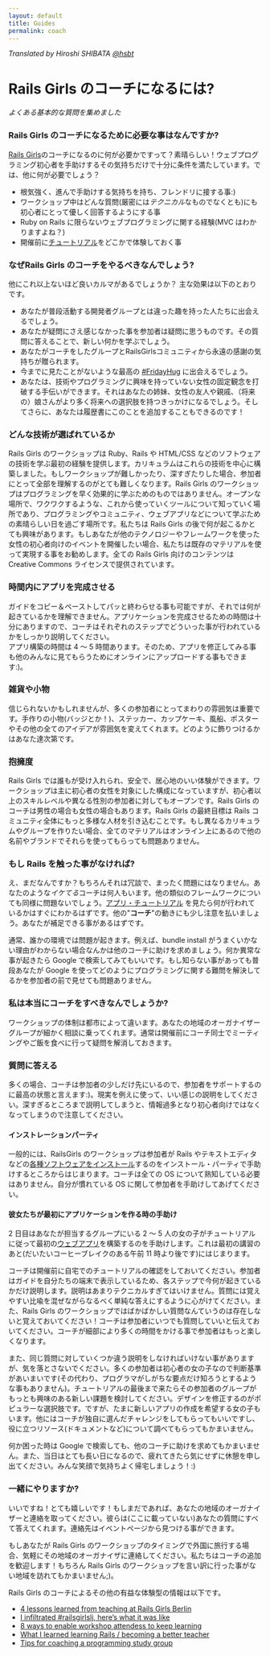 ```yaml
---
layout: default
title: Guides
permalink: coach
---
```


*Translated by Hiroshi SHIBATA [@hsbt](http://twitter.com/hsbt)*

# Rails Girls のコーチになるには?

*よくある基本的な質問を集めました*

### Rails Girls のコーチになるために必要な事はなんですか?

[Rails Girls](http://railsgirls.com)のコーチになるのに何が必要かですって？素晴らしい！ウェブプログラミング初心者を手助けするその気持ちだけで十分に条件を満たしています。では、他に何が必要でしょう？

- 根気強く、進んで手助けする気持ちを持ち、フレンドリに接する事:)
- ワークショップ中はどんな質問(厳密には*テクニカル*なものでなくとも)にも初心者にとって優しく回答するようにする事
- Ruby on Rails に限らないウェブプログラミングに関する経験(MVC はわかりますよね？)
- 開催前に[チュートリアル][app]をどこかで体験しておく事

### なぜRails Girls のコーチをやるべきなんでしょう?

他にこれ以上ないほど良いカルマがあるでしょうか？ 主な効果は以下のとおりです。

- あなたが普段活動する開発者グループとは違った趣を持った人たちに出会えるでしょう。
- あなたが疑問にさえ感じなかった事を参加者は疑問に思うものです。その質問に答えることで、新しい何かを学ぶでしょう。
- あなたがコーチをしたグループとRailsGirlsコミュニティから永遠の感謝の気持ちが贈られます。
- 今までに見たことがないような最高の [\#FridayHug](http://fridayhug.com) に出会えるでしょう。
- あなたは、技術やプログラミングに興味を持っていない女性の固定観念を打破する手伝いができます。それはあなたの姉妹、女性の友人や親戚、（将来の）娘さんがより多く将来への選択肢を持つきっかけになるでしょう。そしてさらに、あなたは履歴書にこのことを追加することもできるのです！

### どんな技術が選ばれているか

Rails Girls のワークショップは Ruby、Rails や HTML/CSS などのソフトウェアの技術を学ぶ最初の経験を提供します。カリキュラムはこれらの技術を中心に構築しました。もしワークショップが難しかったり、深すぎたりした場合、参加者にとって全部を理解するのがとても難しくなります。Rails Girls のワークショップはプログラミングを早く効果的に学ぶためのものではありません。オープンな場所で、ワクワクするような、これから使っていくツールについて知っていく場所であり、プログラミングやコミュニティ、ウェブアプリなどについて学ぶための素晴らしい日を過ごす場所です。私たちは Rails Girls の後で何が起こるかとても興味があります。もしあなたが他のテクノロジーやフレームワークを使った女性の初心者向けのイベントを開催したい場合、私たちは既存のマテリアルを使って実現する事をお勧めします。全ての Rails Girls 向けのコンテンツは Creative Commons ライセンスで提供されています。


### 時間内にアプリを完成させる

ガイドをコピー＆ペーストしてパッと終わらせる事も可能ですが、それでは何が起きているかを理解できません。アプリケーションを完成させるための時間は十分にありますので、コーチはそれぞれのステップでどういった事が行われているかをしっかり説明してください。
<br> アプリ構築の時間は 4 〜 5 時間あります。そのため、アプリを修正してみる事も他のみんなに見てもらうためにオンラインにアップロードする事もできます:)。

### 雑貨や小物

信じられないかもしれませんが、多くの参加者にとってまわりの雰囲気は重要です。手作りの小物(バッジとか！)、ステッカー、カップケーキ、風船、ポスターやその他の全てのアイデアが雰囲気を変えてくれます。どのように飾りつけるかはあなた達次第です。

### 抱擁度

Rails Girls では誰もが受け入れられ、安全で、居心地のいい体験ができます。ワークショップは主に初心者の女性を対象にした構成になっていますが、初心者以上のスキルレベルや異なる性別の参加者に対してもオープンです。Rails Girls のコーチは男性の場合も女性の場合もあります。Rails Girls の最終目標は Rails コミュニティ全体にもっと多様な人材を引き込むことです。もし異なるカリキュラムやグループを作りたい場合、全てのマテリアルはオンライン上にあるので他の名前やブランドでそれらを使ってもらっても問題ありません。

### もし Rails を触った事がなければ?

え、まだなんですか？もちろんそれは冗談で、まったく問題にはなりません。あなたのような*イケてる*コーチは何人もいます。他の類似のフレームワークについても同様に問題ないでしょう。[アプリ・チュートリアル][app] を見たら何が行われているかはすぐにわかるはずです。他の"**コーチ**"の動きにも少し注意を払いましょう。あなたが補足できる事があるはずです。

通常、誰かの環境では問題が起きます。例えば、bundle install がうまくいかない理由がわからない場合なんかは他のコーチに助けを求めましょう。何か異常な事が起きたら Google で検索してみてもいいです。もし知らない事があっても普段あなたが Google を使ってどのようにプログラミングに関する難問を解決してるかを参加者の前で見せても問題ありません。

### 私は本当にコーチをすべきなんでしょうか?

ワークショップの体制は都市によって違います。あなたの地域のオーガナイザーグループが細かく相談に乗ってくれます。通常は開催前にコーチ同士でミーティングやご飯を食べに行って疑問を解消しておきます。

### 質問に答える

多くの場合、コーチは参加者の少しだけ先にいるので、参加者をサポートするのに最高の状態と言えます:)。現実を例えに使って、いい感じの説明をしてください。深すぎるところまで説明してしまうと、情報過多となり初心者向けではなくなってしまうので注意してください。

#### インストレーションパーティ

一般的には、RailsGirls のワークショップは参加者が Rails やテキストエディタなどの[各種ソフトウェアをインストール][install]するのをインストール・パーティで手助けするところからはじまります。コーチは全ての OS について熟知している必要はありません。自分が慣れている OS に関して参加者を手助けしてあげてください。

#### 彼女たちが最初にアプリケーションを作る時の手助け

2 日目はあなたが担当するグループにいる 2 〜 5 人の女の子がチュートリアルに従って最初の[ウェブアプリ][app]を構築するのを手助けします。これは最初の講習のあと(だいたいコーヒーブレイクのある午前 11 時より後です)にはじまります。

コーチは開催前に自宅でのチュートリアルの確認をしておいてください。参加者はガイドを自分たちの端末で表示しているため、各ステップで今何が起きているかだけ説明します。説明はあまりテクニカルすぎてはいけません。質問には覚えやすい比喩を混ぜながらなるべく単純な答えにするように心がけてください。また、Rails Girls のワークショップではばかばかしい質問なんていうのは存在しないと覚えておいてください！コーチは参加者にいつでも質問していいと伝えておいてください。コーチが細部により多くの時間をかける事で参加者はもっと楽しくなります。

また、同じ質問に対していくつか違う説明をしなければいけない事がありますが、気を落とさないでください。多くの参加者は初心者の女の子なので判断基準があいまいです(その代わり、プログラマがしがちな要点だけ知ろうとするような事もありません)。チュートリアルの最後まで来たらその参加者のグループがもっとも興味のある新しい課題を検討してください。デザインを修正するのがポピュラーな選択肢です。ですが、たまに新しいアプリの作成を希望する女の子もいます。他にはコーチが独自に選んだチャレンジをしてもらってもいいですし、役に立つリソース(ドキュメントなど)について調べてもらってもかまいません。

何か困った時は Google で検索しても、他のコーチに助けを求めてもかまいません。また、当日はとても長い日になるので、疲れてきたら気にせずに休憩を申し出てください。みんな笑顔で気持ちよく帰宅しましょう！:)


### 一緒にやりますか?

いいですね！とても嬉しいです！もしまだであれば、あなたの地域のオーガナイザーと連絡を取ってください。彼らは(ここに載っていない)あなたの質問にすべて答えてくれます。連絡先はイベントページから見つける事ができます。

もしあなたが Rails Girls のワークショップのタイミングで外国に旅行する場合、気軽にその地域のオーガナイザに連絡してください。私たちはコーチの追加を歓迎します！もちろん Rails Girls のワークショップを言い訳に行った事がない地域を訪れてもかまいません;)。

Rails Girls のコーチによるその他の有益な体験型の情報は以下です。

- [4 lessons learned from teaching at Rails Girls Berlin](http://pragtob.wordpress.com/2012/08/14/4-lessons-learned-from-teaching-at-rails-girls-berlin/)
- [I infiltrated #railsgirlslj, here’s what it was like](http://swizec.com/blog/i-infiltrated-railsgirlsj-heres-what-it-was-like/swizec/5717)
- [8 ways to enable workshop attendess to keep learning](http://pragtob.wordpress.com/2013/06/14/8-ways-to-enable-workshop-attendess-to-keep-learning/)
- [What I learned learning Rails / becoming a better teacher](http://floordrees.tumblr.com/post/58784746482/what-i-learned-learning-rails-becoming-a-better)
- [Tips for coaching a programming study group](http://coaching.rubymonstas.org/)

[app]: http://railsgirls.jp/app
[install]: http://railsgirls.jp/install
